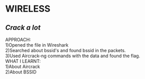 # **WIRELESS**
## *Crack a lot*
APPROACH: <br/>
1)Opened the file in Wireshark<br/>
2)Searched about bssid's and found bssid in the packets.<br/>
3)Used Aircrack-ng commands with the data and found the flag.<br/>
WHAT I LEARNT:  <br/>
1)About Aircrack<br/>
2)About BSSID

